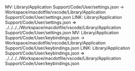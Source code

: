 MV: Library/Application Support/Code/User/settings.json -> Workspace/macdotfile/vscode/Library/Application Support/Code/User/settings.json
LINK: Library/Application Support/Code/User/settings.json => ../../../../Workspace/macdotfile/vscode/Library/Application Support/Code/User/settings.json
MV: Library/Application Support/Code/User/keybindings.json -> Workspace/macdotfile/vscode/Library/Application Support/Code/User/keybindings.json
LINK: Library/Application Support/Code/User/keybindings.json => ../../../../Workspace/macdotfile/vscode/Library/Application Support/Code/User/keybindings.json
